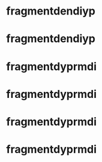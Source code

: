 # fragmentdendiyp
# fragmentdendiyp
# fragmentdyprmdi
# fragmentdyprmdi
# fragmentdyprmdi
# fragmentdyprmdi

